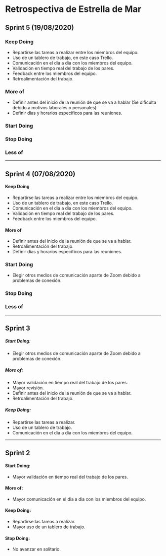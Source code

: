 # Retrospectiva de Estrella de Mar

## Sprint 5 (19/08/2020)

### Keep Doing

-   Repartirse las tareas a realizar entre los miembros del equipo.
-   Uso de un tablero de trabajo, en este caso Trello.
-   Comunicación en el dia a dia con los miembros del equipo.
-   Validación en tiempo real del trabajo de los pares.
-   Feedback entre los miembros del equipo.
-   Retroalimentación del trabajo.

### More of

-   Definir antes del inicio de la reunión de que se va a hablar (Se dificulta debido a motivos laborales o personales)
-   Definir días y horarios específicos para las reuniones.


### Start Doing
### Stop Doing
### Less of

---

## Sprint 4 (07/08/2020)

#### Keep Doing

-   Repartirse las tareas a realizar entre los miembros del equipo.
-   Uso de un tablero de trabajo, en este caso Trello.
-   Comunicación en el dia a dia con los miembros del equipo.
-   Validación en tiempo real del trabajo de los pares.
-   Feedback entre los miembros del equipo.

#### More of

-   Definir antes del inicio de la reunión de que se va a hablar.
-   Retroalimentación del trabajo.
-   Definir días y horarios específicos para las reuniones.

### Start Doing

- Elegir otros medios de comunicación aparte de Zoom debido a  problemas de conexión.

### Stop Doing

### Less of

---

## Sprint 3

##### Start Doing:
  - Elegir otros medios de comunicación aparte de Zoom debido a problemas de   conexión.

##### More of:
- Mayor validación en tiempo real del trabajo de los pares.
- Mayor revisión.
- Definir antes del inicio de la reunión de que se va a hablar.
- Retroalimentación del trabajo.

##### Keep Doing:
- Repartirse las tareas a realizar.
- Uso de un tablero de trabajo.
 - Comunicación en el dia a dia con los miembros del equipo.

---

## Sprint 2

#### Start Doing:
  - Mayor validación en tiempo real del trabajo de los pares.

#### More of:
- Mayor comunicación en el dia a dia con los miembros del equipo.

#### Keep Doing:
- Repartirse las tareas a realizar.
- Mayor uso de un tablero de trabajo.

#### Stop Doing:
- No avanzar en solitario.

